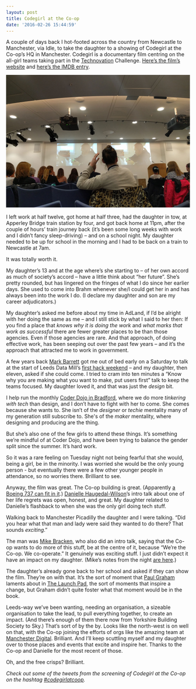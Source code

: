 ```yaml
---
layout: post
title: Codegirl at the Co-op
date: '2016-02-26 15:44:59'
---
```

A couple of days back I hot-footed across the country from Newcastle to Manchester, via Idle, to take the daughter to a showing of Codegirl at the Co-op’s HQ in Manchester. Codegirl is a documentary film centring on the all-girl teams taking part in the [Technovation](http://www.technovationchallenge.org) Challenge. [Here’s the film’s website](http://www.codegirlmovie.com) and [here’s the IMDB entry](http://www.imdb.com/title/tt5086438/).

![](/assets/co-op-codegirl.jpg)


I left work at half twelve, got home at half three, had the daughter in tow, at Apperley Bridge train station by four, and got back home at 11pm, after the couple of hours’ train journey back (it’s been some long weeks with work and I didn’t fancy sleep-driving) – and on a school night. My daughter needed to be up for school in the morning and I had to be back on a train to Newcastle at 7am.

It was totally worth it.

My daughter’s 13 and at the age where’s she starting to – of her own accord as much of society’s accord – have a little think about “her future”. She’s pretty rounded, but has lingered on the fringes of what I do since her earlier days. She used to come into Brahm whenever she/I could get her in and has always been into the work I do. (I declare my daughter and son are my career adjudicators.)

My daughter’s asked me before about my time in AdLand, if I’d be alright with her doing the same as me – and I still stick by what I said to her then: If you find a place that *knows why it is doing the work* and *what marks that work as successful* there are fewer greater places to be than those agencies. Even if those agencies are rare. And that approach, of doing effective work, has been seeping out over the past few years – and it’s the approach that attracted me to work in government.

A few years back [Mark Barrett](https://twitter.com/m_barrett) got me out of bed early on a Saturday to talk at the start of Leeds Data Mill’s [first hack weekend](http://leedsdatamill.org/community/blog/come-join-us-for-our-first-public-event/) – and my daughter, then eleven, asked if she could come. I tried to cram into ten minutes a “Know why you are making what you want to make, put users first” talk to keep the teams focused. My daughter loved it, and that was just the *design* bit.

I help run the monthly [Coder Dojo in Bradford](http://www.ticbradford.com/coderdojo), where we do more *tinkering with tech* than design, and I don’t have to fight with her to come. She comes because she wants to. She isn’t of the *designer* or *techie* mentality many of my generation still subscribe to. She's of the *maker* mentality, where designing and producing are the thing.

But she’s also one of the few girls to attend these things. It’s something we’re mindful of at Coder Dojo, and have been trying to balance the gender split since the summer. It’s hard work.

So it was a rare feeling on Tuesday night not being fearful that she would, being a girl, be in the minority. I was worried she would be the only young person - but eventually there were a few other younger people in attendance, so no worries there. Brilliant to see.

Anyway, the film was great. The Co-op building is great. (Apparently [a Boeing 737 can fit in it](http://blog.co-operative.coop/2015/07/29/7-things-you-may-find-interesting-about-one-angel-square/).) [Danielle Haugedal-Wilson](https://twitter.com/MrsDHW)’s intro talk about one of her life regrets was open, honest, and great. My daughter related to Danielle’s flashback to when she was the only girl doing tech stuff.

Walking back to Manchester Picadilly the daughter and I were talking. “Did you hear what that man and lady were said they wanted to do there? That sounds *exciting*.”

The man was [Mike Bracken](http://mikebracken.com), who also did an intro talk, saying that the Co-op wants to do more of this stuff, be at the centre of it, because “We’re the Co-op. We co-operate.” It genuinely was exciting stuff. I just didn’t expect it have an impact on my daughter. (Mike’s notes from the night [are here](http://digital.blogs.coop/2016/02/25/codegirl-at-1-angel-square/).)

The daughter’s already gone back to her school and asked if they can show the film. They’re on with that. It’s the sort of moment that [Paul Graham](https://twitter.com/paulg) laments about in [The Launch Pad](http://www.amazon.co.uk/gp/product/0670923494/ref=as_li_tl?ie=UTF8&camp=1634&creative=19450&creativeASIN=0670923494&linkCode=as2&tag=ermlikyea-21), the sort of moments that inspire a change, but Graham didn’t quite foster what that moment would be in the book.

Leeds-way we’ve been wanting, needing an organisation, a sizeable organisation to take the lead, to pull everything together, to create an impact. (And there’s enough of them there now from Yorkshire Building Society to Sky.) That’s sort of by the by. Looks like the north-west is on well on that, with the Co-op joining the efforts of orgs like the amazing team at [Manchester Digital](https://www.manchesterdigital.com). Brilliant. And I’ll keep scuttling myself and my daughter over to those places and events that excite and inspire her. Thanks to the Co-op and Danielle for the most recent of those.

Oh, and the free crisps? Brilliant.

*Check out some of the tweets from the screening of Codegirl at the Co-op on the hashtag [#codegirlatcoop](https://twitter.com/hashtag/codegirlatcoop?src=hash).*
